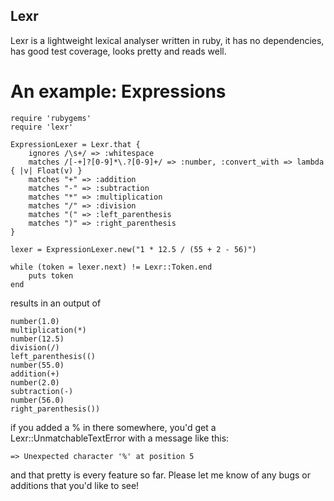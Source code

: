 ## Lexr

Lexr is a lightweight lexical analyser written in ruby, it has no dependencies, has good test coverage, looks pretty and reads well.

# An example: Expressions

	require 'rubygems'
	require 'lexr'

	ExpressionLexer = Lexr.that {
		ignores /\s+/ => :whitespace
		matches /[-+]?[0-9]*\.?[0-9]+/ => :number, :convert_with => lambda { |v| Float(v) }
		matches "+" => :addition
		matches "-" => :subtraction
		matches "*" => :multiplication
		matches "/" => :division
		matches "(" => :left_parenthesis
		matches ")" => :right_parenthesis
	}

	lexer = ExpressionLexer.new("1 * 12.5 / (55 + 2 - 56)")

	while (token = lexer.next) != Lexr::Token.end
		puts token
	end

results in an output of

	number(1.0)
	multiplication(*)
	number(12.5)
	division(/)
	left_parenthesis(()
	number(55.0)
	addition(+)
	number(2.0)
	subtraction(-)
	number(56.0)
	right_parenthesis())
	
if you added a % in there somewhere, you'd get a Lexr::UnmatchableTextError with a message like this:

	=> Unexpected character '%' at position 5
	
and that pretty is every feature so far. Please let me know of any bugs or additions that you'd like to see!